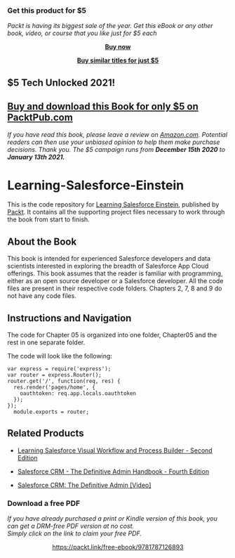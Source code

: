 
### Get this product for $5

<i>Packt is having its biggest sale of the year. Get this eBook or any other book, video, or course that you like just for $5 each</i>


<b><p align='center'>[Buy now](https://packt.link/9781787126893)</p></b>


<b><p align='center'>[Buy similar titles for just $5](https://subscription.packtpub.com/search)</p></b>


## $5 Tech Unlocked 2021!
[Buy and download this Book for only $5 on PacktPub.com](https://www.packtpub.com/product/learning-salesforce-einstein/9781787126893)
-----
*If you have read this book, please leave a review on [Amazon.com](https://www.amazon.com/gp/product/1787126897).     Potential readers can then use your unbiased opinion to help them make purchase decisions. Thank you. The $5 campaign         runs from __December 15th 2020__ to __January 13th 2021.__*

# Learning-Salesforce-Einstein
This is the code repository for [Learning Salesforce Einstein](https://www.packtpub.com/big-data-and-business-intelligence/learning-salesforce-einstein?utm_source=github&utm_medium=repository&utm_content=9781787126893), published by [Packt](https://www.packtpub.com/?utm_source=github). It contains all the supporting project files necessary to work through the book from start to finish.

## About the Book
This book is intended for experienced Salesforce developers and data scientists interested in exploring the breadth of Salesforce App Cloud offerings. This book assumes that the reader is familiar with programming, either as an open source developer or a Salesforce developer. All the code files are present in their respective code folders. Chapters 2, 7, 8 and 9 do not have any code files.

## Instructions and Navigation
The code for Chapter 05 is organized into one folder, Chapter05 and the rest in one separate folder.

The code will look like the following:

    var express = require('express');
    var router = express.Router();
    router.get('/', function(req, res) {
      res.render('pages/home', {
        oauthtoken: req.app.locals.oauthtoken
      });
    });
      module.exports = router;


 ## Related Products
* [Learning Salesforce Visual Workflow and Process Builder - Second Edition](https://www.packtpub.com/application-development/learning-salesforce-visual-workflow-and-process-builder-second-edition?utm_source=github&utm_medium=repository&utm_content=9781787284999)

* [Salesforce CRM - The Definitive Admin Handbook - Fourth Edition](https://www.packtpub.com/big-data-and-business-intelligence/salesforce-crm-definitive-admin-handbook-fourth-edition?utm_source=github&utm_medium=repository&utm_content=9781786468963)

* [Salesforce CRM: The Definitive Admin [Video]](https://www.packtpub.com/application-development/salesforce-crm-definitive-admin-video?utm_source=github&utm_medium=repository&utm_content=9781782170761)

### Download a free PDF

 <i>If you have already purchased a print or Kindle version of this book, you can get a DRM-free PDF version at no cost.<br>Simply click on the link to claim your free PDF.</i>
<p align="center"> <a href="https://packt.link/free-ebook/9781787126893">https://packt.link/free-ebook/9781787126893 </a> </p>